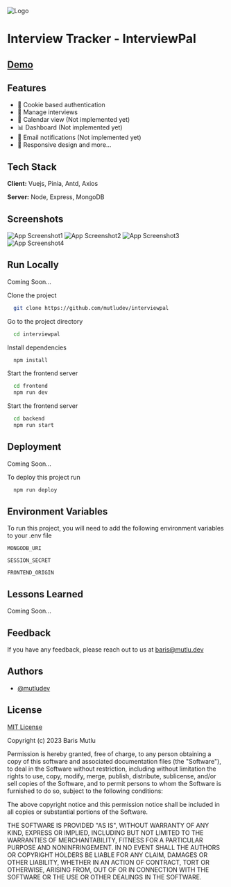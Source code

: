 
![Logo](https://github.com/mutludev/interviewpal/assets/43097444/7788f8ef-c7da-41eb-acfe-504b3b5c6b1e)


# Interview Tracker - InterviewPal


## [Demo](https://interviewpal.mutlu.dev)


## Features

- 🍪 Cookie based authentication
- 📝 Manage interviews 
- 📅 Calendar view (Not implemented yet)
- 📊 Dashboard (Not implemented yet)
- 📧 Email notifications (Not implemented yet)
- 📱 Responsive design and more...

## Tech Stack

**Client:** Vuejs, Pinia, Antd, Axios

**Server:** Node, Express, MongoDB


## Screenshots

![App Screenshot1](https://github.com/mutludev/interviewpal/assets/43097444/891471d1-99b2-45a1-a50d-adaf1dc773b5)
![App Screenshot2](https://github.com/mutludev/interviewpal/assets/43097444/26f34944-03ff-4c95-8708-8c68ac735811)
![App Screenshot3](https://github.com/mutludev/interviewpal/assets/43097444/eb2dbf21-fa70-418c-b2cb-44d1d14f1d18)
![App Screenshot4](https://github.com/mutludev/interviewpal/assets/43097444/a3686be6-c469-4caf-b7ac-099e081a7359)


## Run Locally

Coming Soon...

Clone the project

```bash
  git clone https://github.com/mutludev/interviewpal
```

Go to the project directory

```bash
  cd interviewpal
```

Install dependencies

```bash
  npm install
```

Start the frontend server

```bash
  cd frontend
  npm run dev
```

Start the frontend server

```bash
  cd backend
  npm run start
```

## Deployment

Coming Soon...

To deploy this project run

```bash
  npm run deploy
```


## Environment Variables

To run this project, you will need to add the following environment variables to your .env file

`MONGODB_URI`

`SESSION_SECRET`

`FRONTEND_ORIGIN`

## Lessons Learned

Coming Soon...


## Feedback

If you have any feedback, please reach out to us at baris@mutlu.dev


## Authors

- [@mutludev](https://www.github.com/mutludev)


## License

[MIT License](https://github.com/mutludev/interviewpal/blob/master/LICENSE)

Copyright (c) 2023 Baris Mutlu

Permission is hereby granted, free of charge, to any person obtaining a copy
of this software and associated documentation files (the "Software"), to deal
in the Software without restriction, including without limitation the rights
to use, copy, modify, merge, publish, distribute, sublicense, and/or sell
copies of the Software, and to permit persons to whom the Software is
furnished to do so, subject to the following conditions:

The above copyright notice and this permission notice shall be included in all
copies or substantial portions of the Software.

THE SOFTWARE IS PROVIDED "AS IS", WITHOUT WARRANTY OF ANY KIND, EXPRESS OR
IMPLIED, INCLUDING BUT NOT LIMITED TO THE WARRANTIES OF MERCHANTABILITY,
FITNESS FOR A PARTICULAR PURPOSE AND NONINFRINGEMENT. IN NO EVENT SHALL THE
AUTHORS OR COPYRIGHT HOLDERS BE LIABLE FOR ANY CLAIM, DAMAGES OR OTHER
LIABILITY, WHETHER IN AN ACTION OF CONTRACT, TORT OR OTHERWISE, ARISING FROM,
OUT OF OR IN CONNECTION WITH THE SOFTWARE OR THE USE OR OTHER DEALINGS IN THE
SOFTWARE.
